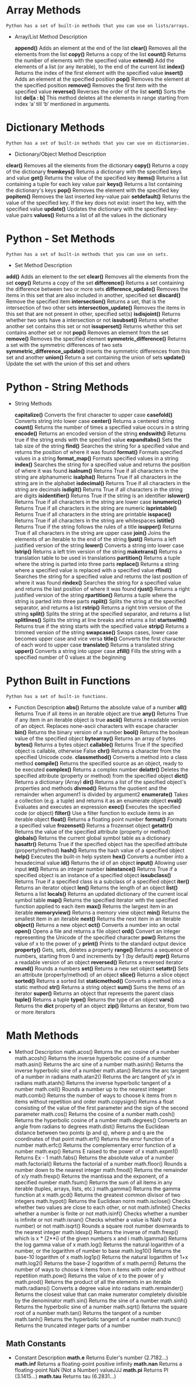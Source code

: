# Array Methods
    Python has a set of built-in methods that you can use on lists/arrays.

  * Array/List Method Description

    **append()**	Adds an element at the end of the list
    **clear()**	Removes all the elements from the list
    **copy()**	Returns a copy of the list
    **count()**	Returns the number of elements with the specified value
    **extend()**	Add the elements of a list (or any iterable), to the end of the current list
    **index()**	Returns the index of the first element with the specified value
    **insert()**	Adds an element at the specified position
    **pop()**	Removes the element at the specified position
    **remove()**	Removes the first item with the specified value
    **reverse()**	Reverses the order of the list
    **sort()**	Sorts the list
    **del[a : b]** This method deletes all the elements in range starting from index ‘a’ till ‘b’ mentioned in arguments.





# Dictionary Methods
    Python has a set of built-in methods that you can use on dictionaries.

  * Dictionary/Object Method Description

  **clear()** Removes all the elements from the dictionary
  **copy()**	Returns a copy of the dictionary
  **fromkeys()**	Returns a dictionary with the specified keys and value
  **get()**	Returns the value of the specified key
  **items()**	Returns a list containing a tuple for each key value pair
  **keys()**	Returns a list containing the dictionary's keys
  **pop()**	Removes the element with the specified key
  **popitem()**	Removes the last inserted key-value pair
  **setdefault()**	Returns the value of the specified key. If the key does not exist: insert the key, with the specified value
  **update()**	Updates the dictionary with the specified key-value pairs
  **values()**	Returns a list of all the values in the dictionary






# Python - Set Methods
    Python has a set of built-in methods that you can use on sets.

 * Set Method	Description

  **add()**	Adds an element to the set
  **clear()**	Removes all the elements from the set
  **copy()**	Returns a copy of the set
  **difference()**	Returns a set containing the difference between two or more sets
  **difference_update()**	Removes the items in this set that are also included in another, specified set
  **discard()**	Remove the specified item
  **intersection()**	Returns a set, that is the intersection of two other sets
  **intersection_update()**	Removes the items in this set that are not present in other, specified set(s)
  **isdisjoint()**	Returns whether two sets have a intersection or not
  **issubset()**	Returns whether another set contains this set or not
  **issuperset()**	Returns whether this set contains another set or not
  **pop()**	Removes an element from the set
  **remove()**	Removes the specified element
  **symmetric_difference()**	Returns a set with the symmetric differences of two sets
  **symmetric_difference_update()**	inserts the symmetric differences from this set and another
  **union()**	Return a set containing the union of sets
  **update()**	Update the set with the union of this set and others







# Python - String Methods

 * String Methods

   **capitalize()**	Converts the first character to upper case
    **casefold()**	Converts string into lower case
    **center()**	Returns a centered string
    **count()** Returns the number of times a specified value occurs in a string
    **encode()**	Returns an encoded version of the string
    **endswith()**	Returns true if the string ends with the specified value
    **expandtabs()**	Sets the tab size of the string
    **find()**	Searches the string for a specified value and returns the position of where it was found
    **format()**	Formats specified values in a string
    **format_map()**	Formats specified values in a string
    **index()**	Searches the string for a specified value and returns the position of where it was found
    **isalnum()**	Returns True if all characters in the string are alphanumeric
    **isalpha()**	Returns True if all characters in the string are in the alphabet
    **isdecimal()**	Returns True if all characters in the string are decimals
    **isdigit()**	Returns True if all characters in the string are digits
    **isidentifier()**	Returns True if the string is an identifier
    **islower()**	Returns True if all characters in the string are lower case
    **isnumeric()**	Returns True if all characters in the string are numeric
    **isprintable()**	Returns True if all characters in the string are printable
    **isspace()**	Returns True if all characters in the string are whitespaces
    **istitle()**	Returns True if the string follows the rules of a title
    **isupper()**	Returns True if all characters in the string are upper case
    **join()**	Joins the elements of an iterable to the end of the string
    **ljust()**	Returns a left justified version of the string
    **lower()**	Converts a string into lower case
    **lstrip()**	Returns a left trim version of the string
    **maketrans()**	Returns a translation table to be used in translations
    **partition()**	Returns a tuple where the string is parted into three parts
    **replace()**	Returns a string where a specified value is replaced with a specified value
    **rfind()**	Searches the string for a specified value and returns the last position of where it was found
    **rindex()**	Searches the string for a specified value and returns the last position of where it was found
    **rjust()**	Returns a right justified version of the string
    **rpartition()**	Returns a tuple where the string is parted into three parts
    **rsplit()**	Splits the string at the specified separator, and returns a list
    **rstrip()**	Returns a right trim version of the string
    **split()**	Splits the string at the specified separator, and returns a list
    **splitlines()**	Splits the string at line breaks and returns a list
    **startswith()**	Returns true if the string starts with the specified value
    **strip()**	Returns a trimmed version of the string
    **swapcase()**	Swaps cases, lower case becomes upper case and vice versa
    **title()**	Converts the first character of each word to upper case
    **translate()**	Returns a translated string
    **upper()**	Converts a string into upper case
    **zfill()**	Fills the string with a specified number of 0 values at the beginning





# Python Built in Functions
    Python has a set of built-in functions.

  * Function Description
    **abs()**	Returns the absolute value of a number
    **all()**	Returns True if all items in an iterable object are true
    **any()**	Returns True if any item in an iterable object is true
    **ascii()**	Returns a readable version of an object. Replaces none-ascii characters with escape character
    **bin()**	Returns the binary version of a number
    **bool()**	Returns the boolean value of the specified object
    **bytearray()**	Returns an array of bytes
    **bytes()**	Returns a bytes object
    **callable()**	Returns True if the specified object is callable, otherwise False
    **chr()**	Returns a character from the specified Unicode code.
    **classmethod()**	Converts a method into a class method
    **compile()**	Returns the specified source as an object, ready to be executed
    **complex()**	Returns a complex number
    **delattr()**	Deletes the specified attribute (property or method) from the specified object
    **dict()**	Returns a dictionary (Array)
    **dir()**	Returns a list of the specified object's properties and methods
    **divmod()**	Returns the quotient and the remainder when argument1 is divided by argument2
    **enumerate()**	Takes a collection (e.g. a tuple) and returns it as an enumerate object
    **eval()**	Evaluates and executes an expression
    **exec()**	Executes the specified code (or object)
    **filter()**	Use a filter function to exclude items in an iterable object
    **float()**	Returns a floating point number
    **format()**	Formats a specified value
    **frozenset()**	Returns a frozenset object
    **getattr()**	Returns the value of the specified attribute (property or method)
    **globals()**	Returns the current global symbol table as a dictionary
    **hasattr()**	Returns True if the specified object has the specified attribute (property/method)
    **hash()**	Returns the hash value of a specified object
    **help()**	Executes the built-in help system
    **hex()**	Converts a number into a hexadecimal value
    **id()**	Returns the id of an object
    **input()**	Allowing user input
    **int()**	Returns an integer number
    **isinstance()**	Returns True if a specified object is an instance of a specified object
    **issubclass()**	Returns True if a specified class is a subclass of a specified object
    **iter()**	Returns an iterator object
    **len()**	Returns the length of an object
    **list()**	Returns a list
    **locals()**	Returns an updated dictionary of the current local symbol table
    **map()**	Returns the specified iterator with the specified function applied to each item
    **max()**	Returns the largest item in an iterable
    **memoryview()**	Returns a memory view object
    **min()**	Returns the smallest item in an iterable
    **next()**	Returns the next item in an iterable
    **object()**	Returns a new object
    **oct()**	Converts a number into an octal
    **open()**	Opens a file and returns a file object
    **ord()**	Convert an integer representing the Unicode of the specified character
    **pow()**	Returns the value of x to the power of y
    **print()**	Prints to the standard output device
    **property()**	Gets, sets, deletes a property
    **range()**	Returns a sequence of numbers, starting from 0 and increments by 1 (by default)
    **repr()**	Returns a readable version of an object
    **reversed()**	Returns a reversed iterator
    **round()**	Rounds a numbers
    **set()**	Returns a new set object
    **setattr()**	Sets an attribute (property/method) of an object
    **slice()**	Returns a slice object
    **sorted()**	Returns a sorted list
    **staticmethod()**	Converts a method into a static method
    **str()**	Returns a string object
    **sum()**	Sums the items of an iterator
    **super()**	Returns an object that represents the parent class
    **tuple()**	Returns a tuple
    **type()**	Returns the type of an object
    **vars()**	Returns the __dict__ property of an object
    **zip()**	Returns an iterator, from two or more iterators






# Math Methods
* Method	Description
math.acos()	Returns the arc cosine of a number
math.acosh()	Returns the inverse hyperbolic cosine of a number
math.asin()	Returns the arc sine of a number
math.asinh()	Returns the inverse hyperbolic sine of a number
math.atan()	Returns the arc tangent of a number in radians
math.atan2()	Returns the arc tangent of y/x in radians
math.atanh()	Returns the inverse hyperbolic tangent of a number
math.ceil()	Rounds a number up to the nearest integer
math.comb()	Returns the number of ways to choose k items from n items without repetition and order
math.copysign()	Returns a float consisting of the value of the first parameter and the sign of the second parameter
math.cos()	Returns the cosine of a number
math.cosh()	Returns the hyperbolic cosine of a number
math.degrees()	Converts an angle from radians to degrees
math.dist()	Returns the Euclidean distance between two points (p and q), where p and q are the coordinates of that point
math.erf()	Returns the error function of a number
math.erfc()	Returns the complementary error function of a number
math.exp()	Returns E raised to the power of x
math.expm1()	Returns Ex - 1
math.fabs()	Returns the absolute value of a number
math.factorial()	Returns the factorial of a number
math.floor()	Rounds a number down to the nearest integer
math.fmod()	Returns the remainder of x/y
math.frexp()	Returns the mantissa and the exponent, of a specified number
math.fsum()	Returns the sum of all items in any iterable (tuples, arrays, lists, etc.)
math.gamma()	Returns the gamma function at x
math.gcd()	Returns the greatest common divisor of two integers
math.hypot()	Returns the Euclidean norm
math.isclose()	Checks whether two values are close to each other, or not
math.isfinite()	Checks whether a number is finite or not
math.isinf()	Checks whether a number is infinite or not
math.isnan()	Checks whether a value is NaN (not a number) or not
math.isqrt()	Rounds a square root number downwards to the nearest integer
math.ldexp()	Returns the inverse of math.frexp() which is x * (2**i) of the given numbers x and i
math.lgamma()	Returns the log gamma value of x
math.log()	Returns the natural logarithm of a number, or the logarithm of number to base
math.log10()	Returns the base-10 logarithm of x
math.log1p()	Returns the natural logarithm of 1+x
math.log2()	Returns the base-2 logarithm of x
math.perm()	Returns the number of ways to choose k items from n items with order and without repetition
math.pow()	Returns the value of x to the power of y
math.prod()	Returns the product of all the elements in an iterable
math.radians()	Converts a degree value into radians
math.remainder()	Returns the closest value that can make numerator completely divisible by the denominator
math.sin()	Returns the sine of a number
math.sinh()	Returns the hyperbolic sine of a number
math.sqrt()	Returns the square root of a number
math.tan()	Returns the tangent of a number
math.tanh()	Returns the hyperbolic tangent of a number
math.trunc()	Returns the truncated integer parts of a number

## Math Constants
  * Constant	Description
  **math.e**	Returns Euler's number (2.7182...)
  **math.inf**	Returns a floating-point positive infinity
  **math.nan**	Returns a floating-point NaN (Not a Number) valueJJJ
  **math.pi**	Returns PI (3.1415...)
  **math.tau**	Returns tau (6.2831...)